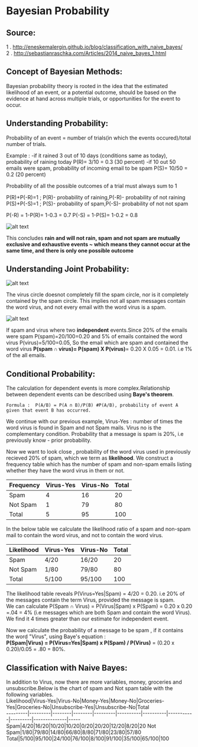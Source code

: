 # Bayesian Probability

## Source:  
1 . http://eneskemalergin.github.io/blog/classification_with_naive_bayes/  
2 . http://sebastianraschka.com/Articles/2014_naive_bayes_1.html  
  
## Concept of Bayesian Methods:  

Bayesian probability theory is rooted in the idea that the estimated likelihood of an event, or a potential outcome, should be based on  the evidence at hand across multiple trials, or opportunities for the event to occur.  

## Understanding Probability:

Probability of an event = number of trials(in which the events occured)/total number of trials.

Example : 
-if it rained 3 out of 10 days (conditions same as today), probability of raining today P(R)= 3/10 = 0.3 (30 percent)
-if 10 out 50 emails were spam, probability of incoming email to be spam P(S)= 10/50 = 0.2 (20 percent)

Probability of all the possible outcomes of a trial must always sum to 1

P(R)+P(-R)=1 ; P(R)- probability of raining,P(-R)- probability of not raining
P(S)+P(-S)=1 ; P(S)- probability of spam,P(-S)- probability of not not spam

P(-R) = 1-P(R)= 1-0.3 = 0.7
P(-S) = 1-P(S)= 1-0.2 = 0.8

![alt text](https://github.com/jishu1989/MachineLearning/blob/master/classifier_bayesian/understanding%20probability.JPG)


This concludes **rain and will not rain, spam and not spam are mutually exclusive and exhaustive events ~ which means they cannot occur at the same time, and there is only one possible outcome**

## Understanding Joint Probability:  

![alt text](https://github.com/jishu1989/MachineLearning/blob/master/classifier_bayesian/joint%20prob.JPG)  

The virus circle doesnot completely fill the spam circle, nor is it completely contained by the spam circle. This implies not all spam messages contain the word virus, and not every email with the word virus is a spam.  

![alt text](https://github.com/jishu1989/MachineLearning/blob/master/classifier_bayesian/jp_close.JPG)  

If spam and virus where two **independent** events.Since 20% of the emails were spam P(spam)=20/100=0.20 and 5% of emails contained the word virus P(virus)=5/100=0.05, So the email which are spam and contained the word virus **P(spam ∩ virus)= P(spam) X P(virus)**= 0.20 X 0.05 = 0.01. i.e 1% of the all emails.

## Conditional Probability:  

The calculation for dependent events is more complex.Relationship between dependent events can be described using **Baye's theorem**.  

```
Formula :  P(A/B) = P(A ∩ B)/P(B) #P(A/B), probability of event A given that event B has occurred.
```

We continue with our previous example, Virus-Yes : number of times the word virus is found in Spam and not Spam mails. Virus no is the complementary condition. Probability that a message is spam is 20%, i.e previously know - prior probability.  

Now we want to look close , probability of the word virus used in previously recieved 20% of spam, which we term as **likelihood**. We construct a frequency table which has the number of spam and non-spam emails listing whether they have the word virus in them or not.

Frequency|Virus-Yes|Virus-No|Total  
---------|---------|--------|-----
Spam|4|16|20
Not Spam|1|79|80  
Total|5|95|100  

In the below table we calculate the likelihood ratio of a spam and non-spam mail to contain the word virus, and not to contain the word virus.

Likelihood|Virus-Yes|Virus-No|Total  
---------|---------|--------|-----
Spam|4/20|16/20|20
Not Spam|1/80|79/80|80  
Total|5/100|95/100|100  

The likelihood table reveals P(Virus=Yes|Spam) = 4/20 = 0.20. i.e 20% of the messages contain the term Virus, provided the message is spam.  
We can calculate P(Spam ∩ Virus) = P(Virus|Spam) x P(Spam) = 0.20 x 0.20 =.04 = 4% (i.e messages which are both Spam and contain the word Virus). We find it 4 times greater than our estimate for independent event.  

Now we calculate the probability of a message to be spam , if it contains the word "Virus", using Baye's equation :  
**P(Spam|Virus) = P(Virus=Yes|Spam) x P(Spam) / P(Virus)** = (0.20 x 0.20)/0.05 = .80 = 80%.  

## Classification with Naive Bayes:  

In addition to Virus, now there are more variables, money, groceries and unsubscribe.Below is the chart of spam and Not spam table with the following variables.  
Likelihood|Virus-Yes|Virus-No|Money-Yes|Money-No|Groceries-Yes|Groceries-No|Unsubscribe-Yes|Unsubscribe-No|Total  
---------|---------|--------|--------|---------|----------|----------|-----------|---------|--------------|-----
Spam|4/20|16/20|10/20|10/20|0/20|20/20|12/20|8/20|20
Not Spam|1/80|79/80|14/80|66/80|8/80|71/80|23/80|57/80  
Total|5/100|95/100|24/100|76/100|8/100|91/100|35/100|65/100|100  
 
  
  
  
  
